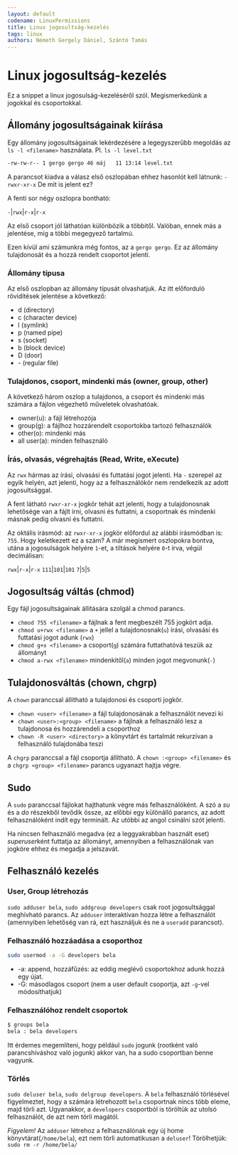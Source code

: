 ```yaml
---
layout: default
codename: LinuxPermissions
title: Linux jogosultság-kezelés
tags: linux
authors: Németh Gergely Dániel, Szántó Tamás
---
```


# Linux jogosultság-kezelés

Ez a snippet a linux jogosulság-kezeléséről szól. Megismerkedünk a jogokkal és csoportokkal.

## Állomány jogosultságainak kiírása

Egy állomány jogosultságainak lekérdezésére a legegyszerűbb megoldás az ``ls -l <filename>`` használata. Pl. ``ls -l level.txt``

```bash
-rw-rw-r-- 1 gergo gergo 46 máj   11 13:14 level.txt
```

A parancsot kiadva a válasz első oszlopában ehhez hasonlót kell látnunk: ``-rwxr-xr-x`` De mit is jelent ez?

A fenti sor négy oszlopra bontható:

``-``|``rwx``|``r-x``|``r-x``

Az első csoport jól láthatóan különbözik a többitől. Valóban, ennek más a jelentése, míg a többi megegyező tartalmú.

Ezen kívül ami számunkra még fontos, az a ``gergo gergo``. Ez az állomány tulajdonosát és a hozzá rendelt csoportot jelenti.

### Állomány típusa

Az első oszlopban az állomány típusát olvashatjuk. Az itt előforduló rövidítések jelentése a következő:

 -  d (directory)
 -  c (character device)
 -  l (symlink)
 -  p (named pipe)
 -  s (socket)
 -  b (block device)
 -  D (door)
 -  \- (regular file)

### Tulajdonos, csoport, mindenki más (owner, group, other)

A következő három oszlop a tulajdonos, a csoport és mindenki más számára a fájlon végezhető műveletek olvashatóak.

 - owner(u): a fájl létrehozója
 - group(g): a fájlhoz hozzárendelt csoportokba tartozó felhasználók
 - other(o): mindenki más
 - all user(a): minden felhasználó

### Írás, olvasás, végrehajtás (Read, Write, eXecute)

Az ``rwx`` hármas az írási, olvasási és futtatási jogot jelenti. Ha ``-`` szerepel az egyik helyén, azt jelenti, hogy az a felhasználókör nem rendelkezik az adott jogosultsággal.

A fent látható ``rwxr-xr-x`` jogkör tehát azt jelenti, hogy a tulajdonosnak lehetősége van a fájlt írni, olvasni és futtatni, a csoportnak és mindenki másnak pedig olvasni és futtatni.

Az oktális írásmód: az ``rwxr-xr-x`` jogkör előfordul az alábbi írásmódban is: ``755``. Hogy keletkezett ez a szám? A már megismert oszlopokra bontva, utána a jogosulságok helyére ``1``-et, a tiltások helyére ``0``-t írva, végül decimálisan:

``rwx``|``r-x``|``r-x``
``111``|``101``|``101``
``7``|``5``|``5``

## Jogosultság váltás (chmod)

Egy fájl jogosultságainak állítására szolgál a chmod parancs.

 - ``chmod 755 <filename>`` a fájlnak a fent megbeszélt 755 jogkört adja.
 - ``chmod u+rwx <filename>`` a ``+`` jellel a tulajdonosnak(``u``) írási, olvasási és futtatási jogot adunk (``rwx``)
 - ``chmod g+x <filename>`` a csoport(``g``) számára futtathatóvá teszük az állományt
 - ``chmod a-rwx <filename>`` mindenkitől(``a``) minden jogot megvonunk(``-``)

## Tulajdonosváltás (chown, chgrp)
A ``chown`` paranccsal állítható a tulajdonosi és csoporti jogkör.

 - ``chown <user> <filename>`` a fájl tulajdonosának a felhasználót nevezi ki
 - ``chown <user>:<group> <filename>`` a fájlnak a felhasználó lesz a tulajdonosa és hozzárendeli a csoporthoz
 - ``chown -R <user> <directory>`` a könyvtárt és tartalmát rekurzívan a felhasználó tulajdonába teszi

A ``chgrp`` paranccsal a fájl csoportja állítható. A ``chown :<group> <filename>`` és a ``chgrp <group> <filename>`` parancs ugyanazt hajtja végre.

## Sudo

A ``sudo`` paranccsal fájlokat hajthatunk végre más felhasználóként. A szó a *su* és a *do* részekből tevődik össze, az előbbi egy különálló parancs, az adott felhasználóként indít egy terminált. Az utóbbi az angol csinálni szót jelenti.

Ha nincsen felhasználó megadva (ez a leggyakrabban használt eset) *superuser*ként futtatja az állományt, amennyiben a felhasználónak van jogköre ehhez és megadja a jelszavát.

## Felhasználó kezelés
### User, Group létrehozás
``sudo adduser bela``, ``sudo addgroup developers`` csak root jogosultsággal meghívható parancs. Az ``adduser`` interaktívan hozza létre a felhasználót (amennyiben lehetőség van rá, ezt használjuk és ne a ``useradd`` parancsot).

### Felhasználó hozzáadása a csoporthoz
```bash
sudo usermod -a -G developers bela
```
 - -a: append, hozzáfűzés: az eddig meglévő csoportokhoz adunk hozzá egy újat.
 - -G: másodlagos csoport (nem a user default csoportja, azt ``-g``-vel módosíthatjuk)
 
### Felhasználóhoz rendelt csoportok
```bash
$ groups bela
bela : bela developers
```
Itt érdemes megemlíteni, hogy például ``sudo`` jogunk (rootként való parancshíváshoz való jogunk) akkor van, ha a sudo csoportban benne vagyunk.

### Törlés
``sudo deluser bela``, ``sudo delgroup developers``. A ``bela`` felhasználó törlésével figyelmeztet, hogy a számára létrehozott ``bela`` csoportnak nincs több eleme, majd törli azt. Ugyanakkor, a ``developers`` csoportból is töröltük az utolsó felhasználót, de azt nem törli magától.

*Figyelem!* Az ``adduser`` létrehoz a felhasználónak egy új home könyvtárat(``/home/bela``), ezt nem törli automatikusan a ``deluser``! Törölhetjük: ``sudo rm -r /home/bela/``
